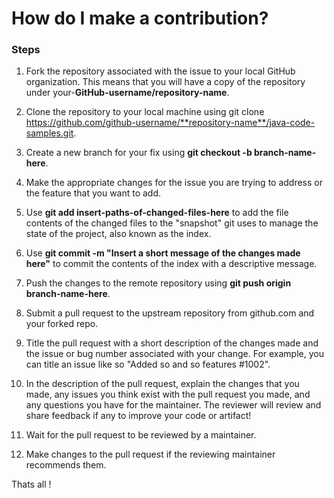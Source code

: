 # How do I make a contribution?

### Steps

1. Fork the repository associated with the issue to your local GitHub organization. This means that you will have a copy of the repository under your-**GitHub-username/repository-name**.

2. Clone the repository to your local machine using git clone https://github.com/github-username/**repository-name**/java-code-samples.git.

3. Create a new branch for your fix using **git checkout -b branch-name-here**.

4. Make the appropriate changes for the issue you are trying to address or the feature that you want to add.

5. Use **git add insert-paths-of-changed-files-here** to add the file contents of the changed files to the "snapshot" git uses to manage the state of the project, also known as the index.

6. Use **git commit -m "Insert a short message of the changes made here"** to commit the contents of the index with a descriptive message.

7. Push the changes to the remote repository using **git push origin branch-name-here**.

8. Submit a pull request to the upstream repository from github.com and your forked repo.

9. Title the pull request with a short description of the changes made and the issue or bug number associated with your change. For example, you can title an issue like so "Added so and so features #1002".

9. In the description of the pull request, explain the changes that you made, any issues you think exist with the pull request you made, and any questions you have for the maintainer. The reviewer will review and share feedback if any to improve your code or artifact!

10. Wait for the pull request to be reviewed by a maintainer.

11. Make changes to the pull request if the reviewing maintainer recommends them.

Thats all !
